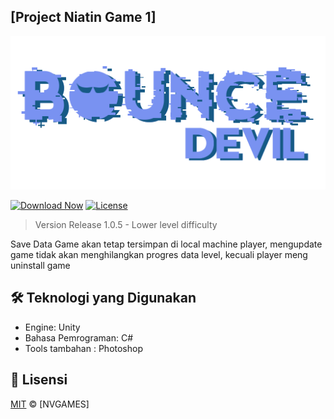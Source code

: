 
## [Project Niatin Game 1] 

![Header Image](img/logo.png)

[![Download Now](https://img.shields.io/badge/Download-Game-green?style=for-the-badge&logo=github)](https://github.com/Vall-Here/NVGAMES-bounce-devil/releases/download/1.0.5/Bounce.Devil.1.0.5.apk)
[![License](https://img.shields.io/badge/License-MIT-blue?style=for-the-badge)](LICENSE)

> Version Release 1.0.5 - 
> Lower level difficulty 

Save Data Game akan tetap tersimpan di local machine player, mengupdate game tidak akan menghilangkan progres data level, kecuali player meng uninstall game 

## 🛠️ Teknologi yang Digunakan

- Engine: Unity
- Bahasa Pemrograman: C#
- Tools tambahan : Photoshop






## 📜 Lisensi
[MIT](LICENSE) © [NVGAMES]
